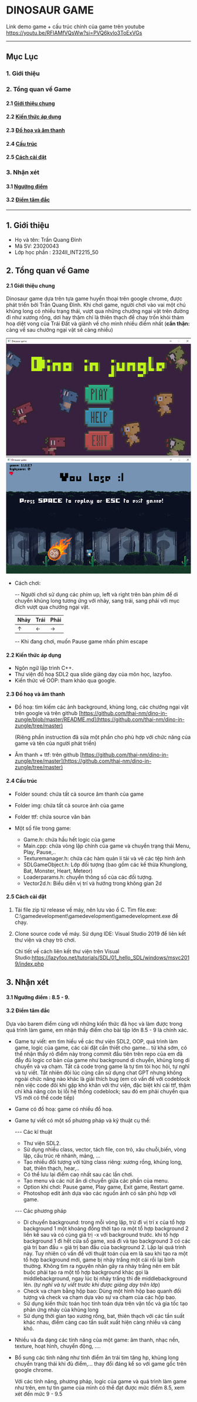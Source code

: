 # DINOSAUR GAME


Link demo game + cấu trúc chính của game trên youtube https://youtu.be/RFlAMfVQsWw?si=PVQ6kvlo3ToExVGs

-----
## Mục Lục

### 1. Giới thiệu

### 2. Tổng quan về Game

#### 2.1 [Giới thiệu chung](#intro) 
#### 2.2 [Kiến thức áp dụng](#kiến-thức)
#### 2.3 [Đồ hoạ và âm thanh](#sound)
#### 2.4 [Cấu trúc](#cấu-trúc)
#### 2.5 [Cách cài đặt](#cài-đặt)
### 3. Nhận xét

  #### 3.1 [Ngưỡng điểm](#ngưỡng-điểm)
  #### 3.2 [Điểm tâm đắc](#lý-do)

-----

## 1. Giới thiệu 
- Họ và tên: Trần Quang Đỉnh
- Mã SV: 23020043
- Lớp học phần : 2324ll_INT2215_50
  
## 2. Tổng quan về Game
#### 2.1 Giới thiệu chung <a name="intro"></a>
Dinosaur game dựa trên tựa game huyền thoại trên google chrome, được phát triển bởi Trần Quang Đỉnh. Khi chơi game, người chơi vào vai một chú khủng long có nhiều trạng thái, vượt qua những chướng ngại vật trên đường đi như xương rồng, dơi hay thậm chí là thiên thạch để chạy trốn khỏi thảm hoạ diệt vong của Trái Đất và giành về cho mình nhiều điểm nhất (**cẩn thận:** càng về sau chướng ngại vật sẽ càng nhiều)

![](gamedevelopment/img/demo1.png)
![](gamedevelopment/img/demo2.png)

- Cách chơi:
  
  -- Người chơi sử dụng các phím up, left và right trên bàn phím để di chuyển khủng long tương ứng với nhảy, sang trái, sang phải với mục đích vượt qua chướng ngại vật.

  | Nhảy | Trái | Phải |
  |------|------|------|
  |   ↑  |  ←   |  →   |

   -- Khi đang chơi, muốn Pause game nhấn phím escape
#### 2.2 Kiến thức áp dụng <a name="kiến-thức"></a>
- Ngôn ngữ lập trình C++.
- Thư viện đồ hoạ SDL2 qua slide giảng dạy của môn học, lazyfoo.
- Kiến thức về OOP: tham khảo qua google.
#### 2.3 Đồ hoạ và âm thanh <a name="sound"></a>
- Đồ hoạ: tìm kiếm các ảnh background, khủng long, các chướng ngại vật trên google và trên github [https://github.com/thai-nm/dino-in-zungle/blob/master/README.md](https://github.com/thai-nm/dino-in-zungle/tree/master)

  (Riêng phần instruction đã sửa một phần cho phù hợp với chức năng của game và tên của người phát triển) 
- Âm thanh + ttf: trên github [https://github.com/thai-nm/dino-in-zungle/tree/master](https://github.com/thai-nm/dino-in-zungle/tree/master)
#### 2.4 Cấu trúc <a name="cấu-trúc"></a>
- Folder sound: chứa tất cả source âm thanh của game
- Folder img: chứa tất cả source ảnh của game
- Folder ttf: chứa source văn bản
- Một số file trong game:

    - Game.h: chứa hầu hết logic của game
    - Main.cpp: chứa vòng lặp chính của game và chuyển trạng thái Menu, Play, Pause,..
    - Texturemanager.h: chứa các hàm quản lí tải và vẽ các tệp hình ảnh
    - SDLGameObject.h: Lớp đối tượng (bao gồm các kế thừa Khunglong, Bat, Monster, Heart, Meteor)
    - Loaderparams.h: chuyển thông số của các đối tượng.
    - Vector2d.h: Biểu diễn vị trí và hướng trong không gian 2d
#### 2.5 Cách cài đặt <a name="cài-đặt"></a>
  
   1. Tải file zip từ release về máy, nên lưu vào ổ C. Tìm file.exe: C:\gamedevelopment\gamedevelopment\gamedevelopment.exe để chạy.
   2. Clone source code về máy. Sử dụng IDE: Visual Studio 2019 để liên kết thư viện và chạy trò chơi.
      
      Chi tiết về cách liên kết thư viện trên Visual Studio:https://lazyfoo.net/tutorials/SDL/01_hello_SDL/windows/msvc2019/index.php
      
  ## 3. Nhận xét
#### 3.1 Ngưỡng điểm<a name="ngưỡng-điểm"></a>  **: 8.5 - 9**. 
#### 3.2 Điểm tâm đắc<a name="lý-do"></a>
Dựa vào barem điểm cùng với những kiến thức đã học và làm được trong quá trình làm game, em nhận thấy điểm cho bài tập lớn 8.5 - 9 là chính xác.
-  Game tự viết: em tìm hiểu về các thư viện SDL2, OOP, quá trình làm game, logic của game, các cài đặt cần thiết cho game... từ khá sớm, có thể nhận thấy rõ điểm này trong commit đầu tiên trên repo của em đã đầy đủ logic cơ bản của game như background di chuyển, khủng long di chuyển và va chạm. Tất cả code trong game là tự tìm tòi học hỏi, tự nghĩ và tự viết. Tất nhiên đôi lúc cũng cần sử dụng chat GPT nhưng không ngoài chức năng nào khác là giải thích bug (em có vấn đề với codeblock nên việc code đôi khi gặp khó khăn với thư viện, đặc biệt khi cài ttf, thậm chí khả năng còn bị lỗi hệ thống codeblock; sau đó em phải chuyển qua VS mới có thể code tiếp)
-  Game có đồ hoạ: game có nhiều đồ hoạ.
- Game tự viết có một số phương pháp và kỹ thuật cụ thể:

   --- Các kĩ thuật
  - Thư viện SDL2.
  - Sử dụng nhiều class, vector, tách file, con trỏ, xâu chuỗi,biến, vòng lặp, cấu trúc rẽ nhánh, mảng, ...
  - Tạo nhiều đối tượng với từng class riêng: xương rồng, khủng long, bat, thiên thạch, hear,..
  - Có thể lưu lại điểm cao nhất sau các lần chơi.
  - Tạo menu và các nút ấn di chuyển giữa các phần của menu.
  - Option khi chơi: Pause game, Play game, Exit game, Restart game.
  - Photoshop edit ảnh dựa vào các nguồn ảnh có sãn phù hợp với game.
    
  --- Các phương pháp
  - Di chuyển background: trong mỗi vòng lặp, trừ đi vị trí x của tổ hợp background 1 một khoảng đồng thời tạo ra một tổ hợp background 2 liền kề sau và có cùng giá trị -x với background trước. khi tổ hợp background 1 đi hết cửa sổ game, xoá đi và tạo background 3 có các giá trị ban đầu = giá trị ban đầu của background 2. Lặp lại quá trình này. Tuy nhiên có vấn đề với thuật toán của em là sau khi tạo ra một tổ hợp background mới, game bị nháy trắng một cái rồi lại bình thường. Không tìm ra nguyên nhân gây ra nháy trắng nên em bắt buộc phải tạo ra một tổ hợp background khác gọi là middlebackground, ngay lúc bị nháy trắng thì đè middlebackground lên. (*tự nghĩ và tự viết trước khi được giảng dạy trên lớp*)
  - Check va chạm bằng hộp bao: Dùng một hình hộp bao quanh đối tượng và check va chạm dựa vào sự va chạm của các hộp bao.
  - Sử dụng kiến thức toán học tính toán dựa trên vận tốc và gia tốc tạo phản ứng nhảy của khủng long
  - Sử dụng thời gian tạo xương rồng, bat, thiên thạch với các tần suất khác nhau, điểm càng cao tần suất xuất hiện càng nhiều và càng khó.
- Nhiều và đa dạng các tính năng của một game: âm thanh, nhạc nền, texture, hoạt hình, chuyển động, ....
- Bổ sung các tính năng như tính điểm ăn trái tim tăng hp, khủng long chuyển trạng thái khi đủ điểm,... thay đổi đáng kể so với game gốc trên google chrome.

  Với các tính năng, phương pháp, logic của game và quá trình làm game như trên, em tự tin game của mình có thể đạt được mức điểm 8.5, xem xét đến mức 9 - 9.5
  

